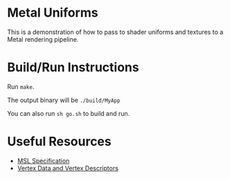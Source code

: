 # Metal Uniforms

This is a demonstration of how to pass to shader uniforms and textures to a
Metal rendering pipeline.

# Build/Run Instructions

Run `make`.

The output binary will be `./build/MyApp`

You can also run `sh go.sh` to build and run.

# Useful Resources

- [MSL Specification](https://developer.apple.com/metal/Metal-Shading-Language-Specification.pdf)
- [Vertex Data and Vertex Descriptors](https://metalbyexample.com/vertex-descriptors/)
